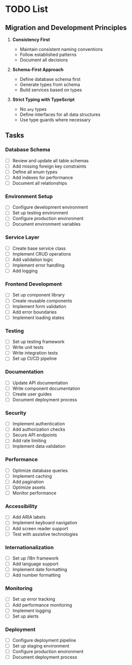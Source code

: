 # TODO List

## Migration and Development Principles

1. **Consistency First**
   - Maintain consistent naming conventions
   - Follow established patterns
   - Document all decisions

2. **Schema-First Approach**
   - Define database schema first
   - Generate types from schema
   - Build services based on types

3. **Strict Typing with TypeScript**
   - No `any` types
   - Define interfaces for all data structures
   - Use type guards where necessary

## Tasks

### Database Schema
- [ ] Review and update all table schemas
- [ ] Add missing foreign key constraints
- [ ] Define all enum types
- [ ] Add indexes for performance
- [ ] Document all relationships

### Environment Setup
- [ ] Configure development environment
- [ ] Set up testing environment
- [ ] Configure production environment
- [ ] Document environment variables

### Service Layer
- [ ] Create base service class
- [ ] Implement CRUD operations
- [ ] Add validation logic
- [ ] Implement error handling
- [ ] Add logging

### Frontend Development
- [ ] Set up component library
- [ ] Create reusable components
- [ ] Implement form validation
- [ ] Add error boundaries
- [ ] Implement loading states

### Testing
- [ ] Set up testing framework
- [ ] Write unit tests
- [ ] Write integration tests
- [ ] Set up CI/CD pipeline

### Documentation
- [ ] Update API documentation
- [ ] Write component documentation
- [ ] Create user guides
- [ ] Document deployment process

### Security
- [ ] Implement authentication
- [ ] Add authorization checks
- [ ] Secure API endpoints
- [ ] Add rate limiting
- [ ] Implement data validation

### Performance
- [ ] Optimize database queries
- [ ] Implement caching
- [ ] Add pagination
- [ ] Optimize assets
- [ ] Monitor performance

### Accessibility
- [ ] Add ARIA labels
- [ ] Implement keyboard navigation
- [ ] Add screen reader support
- [ ] Test with assistive technologies

### Internationalization
- [ ] Set up i18n framework
- [ ] Add language support
- [ ] Implement date formatting
- [ ] Add number formatting

### Monitoring
- [ ] Set up error tracking
- [ ] Add performance monitoring
- [ ] Implement logging
- [ ] Set up alerts

### Deployment
- [ ] Configure deployment pipeline
- [ ] Set up staging environment
- [ ] Configure production environment
- [ ] Document deployment process